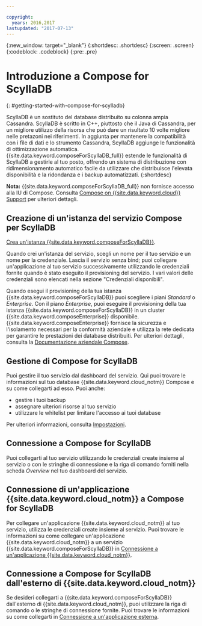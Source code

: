 ```yaml
---

copyright:
  years: 2016,2017
lastupdated: "2017-07-13"
---
```


{:new_window: target="_blank"}
{:shortdesc: .shortdesc}
{:screen: .screen}
{:codeblock: .codeblock}
{:pre: .pre}

# Introduzione a Compose for ScyllaDB
{: #getting-started-with-compose-for-scylladb}

ScyllaDB è un sostituto del database distribuito su colonna ampia Cassandra. ScyllaDB è scritto in C++, piuttosto che il Java di Cassandra, per un migliore utilizzo della risorsa che può dare un risultato 10 volte migliore nelle pretazoni nei riferimenti. In aggiunta per mantenere la compatibilità con i file di dati e lo strumento Cassandra, ScyllaDB aggiunge le funzionalità di ottimizzazione automatica. {{site.data.keyword.composeForScyllaDB_full}} estende le funzionalità di ScyllaDB a gestirle al tuo posto, offrendo un sistema di distribuzione con ridimensionamento automatico facile da utilizzare che distribuisce l'elevata disponibilità e la ridondanza e i backup automatizzati.
{:shortdesc}

**Nota:** {{site.data.keyword.composeForScyllaDB_full}} non fornisce accesso alla IU di Compose. Consulta [Compose on {{site.data.keyword.cloud}} Support](https://help.compose.com/docs/bluemix-compose-support) per ulteriori dettagli.

## Creazione di un'istanza del servizio Compose per ScyllaDB

[Crea un'istanza {{site.data.keyword.composeForScyllaDB}}](https://console.ng.bluemix.net/catalog/services/compose-for-scylladb/).

Quando crei un'istanza del servizio, scegli un nome per il tuo servizio e un nome per la credenziale. Lascia il servizio senza bind; puoi collegare un'applicazione al tuo servizio successivamente utilizzando le credenziali fornite quando è stato eseguito il provisioning del servizio. I vari valori delle credenziali sono elencati nella sezione "Credenziali disponibili".

Quando esegui il provisioning della tua istanza {{site.data.keyword.composeForScyllaDB}} puoi scegliere i piani *Standard* o *Enterprise*. Con il piano *Enterprise*, puoi eseguire il provisioning della tua istanza {{site.data.keyword.composeForScyllaDB}} in un cluster {{site.data.keyword.composeEnterprise}} disponibile. {{site.data.keyword.composeEnterprise}} fornisce la sicurezza e l'isolamento necessari per la conformità aziendale e utilizza la rete dedicata per garantire le prestazioni dei database distribuiti. Per ulteriori dettagli, consulta la [Documentazione aziendale Compose](../ComposeEnterprise/index.html).

## Gestione di Compose for ScyllaDB

Puoi gestire il tuo servizio dal dashboard del servizio. Qui puoi trovare le informazioni sul tuo database {{site.data.keyword.cloud_notm}} Compose e su come collegarti ad esso. Puoi anche:

- gestire i tuoi backup
- assegnare ulteriori risorse al tuo servizio 
- utilizzare le whitelist per limitare l'accesso ai tuoi database 

Per ulteriori informazioni, consulta [Impostazioni](./dashboard-settings.html).

## Connessione a Compose for ScyllaDB

Puoi collegarti al tuo servizio utilizzando le credenziali create insieme al servizio o con le stringhe di connessione e la riga di comando forniti nella scheda *Overview* nel tuo dashboard del servizio.

## Connessione di un'applicazione {{site.data.keyword.cloud_notm}} a Compose for ScyllaDB

Per collegare un'applicazione {{site.data.keyword.cloud_notm}} al tuo servizio, utilizza le credenziali create insieme al servizio. Puoi trovare le informazioni su come collegare un'applicazione {{site.data.keyword.cloud_notm}} a un servizio {{site.data.keyword.composeForScyllaDB}} in [Connessione a un'applicazione {{site.data.keyword.cloud_notm}}](./connecting-bluemix-app.html).

## Connessione a Compose for ScyllaDB dall'esterno di {{site.data.keyword.cloud_notm}}

Se desideri collegarti a {{site.data.keyword.composeForScyllaDB}} dall'esterno di {{site.data.keyword.cloud_notm}}, puoi utilizzare la riga di comando o le stringhe di connessione fornite. Puoi trovare le informazioni su come collegarti in [Connessione a un'applicazione esterna](./connecting-external.html).
